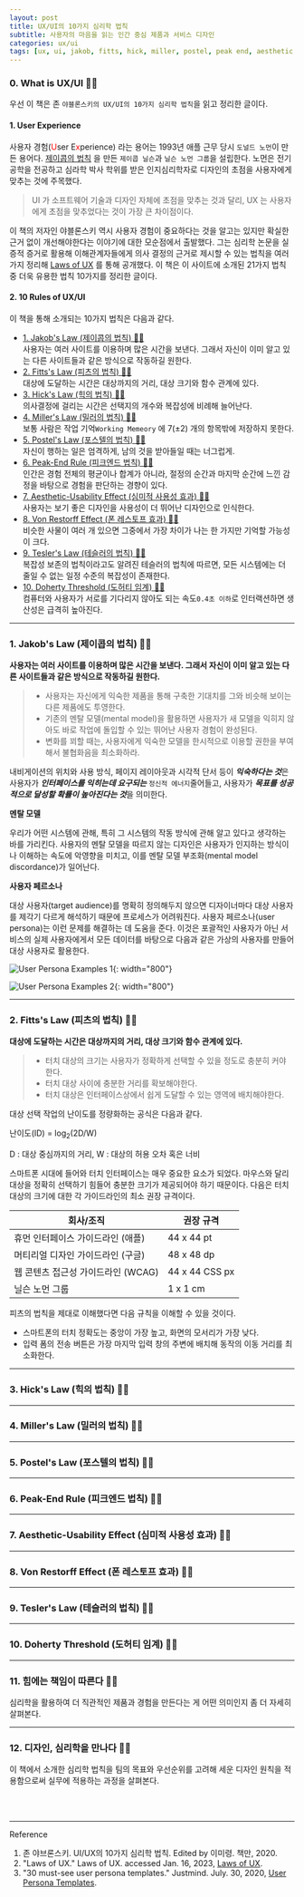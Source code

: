 ```yaml
---
layout: post
title: UX/UI의 10가지 심리학 법칙
subtitle: 사용자의 마음을 읽는 인간 중심 제품과 서비스 디자인
categories: ux/ui
tags: [ux, ui, jakob, fitts, hick, miller, postel, peak end, aesthetic usability, von restorff, tesler, doherty threshold]
---
```


### 0. What is UX/UI 👩‍💻

우선 이 책은 존 `야블론스키의 UX/UI의 10가지 심리학 법칙`을 읽고 정리한 글이다.  

#### 1. User Experience

사용자 경험(<span style="color: red;">U</span>ser E<span style="color: red;">x</span>perience) 라는 용어는
1993년 애플 근무 당시 `도널드 노먼`이 만든 용어다. [제이콥의 법칙](#h-1-jakobs-law-제이콥의-법칙-) 을 만든 `제이콥 닐슨`과 
`닐슨 노먼 그룹`을 설립한다. 노먼은 전기공학을 전공하고 심라학 박사 학위를 받은 인지심리학자로 디자인의 초점을 사용자에게 맞추는 것에 
주목했다.

> UI 가 소프트웨어 기술과 디자인 자체에 초점을 맞추는 것과 달리, UX 는 사용자에게 초점을 맞추었다는 것이 가장 큰 차이점이다. 

이 책의 저자인 야블론스키 역시 사용자 경험이 중요하다는 것을 알고는 있지만 확실한 근거 없이 개선해야한다는 이야기에 대한 모순점에서 출발했다. 
그는 심리학 논문을 실증적 증거로 활용해 이해관계자들에게 의사 결정의 근거로 제시할 수 있는 법칙을 여러 가지 정리해
[Laws of UX][Laws of UX] 를 통해 공개했다. 이 책은 이 사이트에 소개된 21가지 법칙 중 더욱 유용한 법칙 10가지를 정리한 글이다.

#### 2. 10 Rules of UX/UI

이 책을 통해 소개되는 10가지 법칙은 다음과 같다.

- [1. Jakob's Law (제이콥의 법칙) 👩‍💻](#1-jakobs-law--제이콥의-법칙--)  
  사용자는 여러 사이트를 이용하며 많은 시간을 보낸다. 그래서 자신이 이미 알고 있는 다른 사이트들과 같은 방식으로 작동하길 원한다. 
- [2. Fitts's Law (피츠의 법칙) 👩‍💻](#2-fittss-law--피츠의-법칙--)  
  대상에 도달하는 시간은 대상까지의 거리, 대상 크기와 함수 관계에 있다.
- [3. Hick's Law (힉의 법칙) 👩‍💻](#3-hicks-law--힉의-법칙--)  
  의사결정에 걸리는 시간은 선택지의 개수와 복잡성에 비례해 늘어난다.
- [4. Miller's Law (밀러의 법칙) 👩‍💻](#4-millers-law--밀러의-법칙--)  
  보통 사람은 작업 기억`Working Memeory` 에 7(±2) 개의 항목밖에 저장하지 못한다.
- [5. Postel's Law (포스텔의 법칙) 👩‍💻](#5-postels-law--포스텔의-법칙--)  
  자신이 행하는 일은 엄격하게, 남의 것을 받아들일 때는 너그럽게.
- [6. Peak-End Rule (피크엔드 법칙) 👩‍💻](#6-peak-end-rule--피크엔드-법칙--)  
  인간은 경험 전체의 평균이나 합계가 아니라, 절정의 순간과 마지막 순간에 느낀 감정을 바탕으로 경험을 판단하는 경향이 있다.
- [7. Aesthetic-Usability Effect (심미적 사용성 효과) 👩‍💻](#7-aesthetic-usability-effect--심미적-사용성-효과--)  
  사용자는 보기 좋은 디자인을 사용성이 더 뛰어난 디자인으로 인식한다.
- [8. Von Restorff Effect (폰 레스토프 효과) 👩‍💻](#8-von-restorff-effect--폰-레스토프-효과--)  
  비슷한 사물이 여러 개 있으면 그중에서 가장 차이가 나는 한 가지만 기억할 가능성이 크다.
- [9. Tesler's Law (테슬러의 법칙) 👩‍💻](#9-teslers-law--테슬러의-법칙--)  
  복잡성 보존의 법칙이라고도 알려진 테슬러의 법칙에 따르면, 모든 시스템에는 더 줄일 수 없는 일정 수준의 복잡성이 존재한다.
- [10. Doherty Threshold (도허티 임계) 👩‍💻](#10-doherty-threshold--도허티-임계--)  
  컴퓨터와 사용자가 서로를 기다리지 않아도 되는 속도`0.4초 이하`로 인터랙션하면 생산성은 급격히 높아진다.

---

### 1. Jakob's Law (제이콥의 법칙) 👩‍💻

**사용자는 여러 사이트를 이용하며 많은 시간을 보낸다. 그래서 자신이 이미 알고 있는 다른 사이트들과 같은 방식으로 작동하길 원한다.**

> - 사용자는 자신에게 익숙한 제품을 통해 구축한 기대치를 그와 비슷해 보이는 다른 제품에도 투영한다.
> - 기존의 멘탈 모델(mental model)을 활용하면 사용자가 새 모델을 익히지 않아도 바로 작업에 돌입할 수 있는 뛰어난 사용자 경험이 완성된다.
> - 변화를 꾀할 때는, 사용자에게 익숙한 모델을 한시적으로 이용할 권한을 부여해서 불협화음을 최소화하라.

내비게이션의 위치와 사용 방식, 페이지 레이아웃과 시각적 단서 등이 ***익숙하다는 것***은 사용자가 ***인터페이스를 익히는데 요구되는*** 
`정신적 에너지`줄어들고, 사용자가 ***목표를 성공적으로 달성할 확률이 높아진다는 것***을 의미한다.
<br>

__멘탈 모델__

우리가 어떤 시스템에 관해, 특히 그 시스템의 작동 방식에 관해 알고 있다고 생각하는 바를 가리킨다. 사용자의 멘탈 모델을 따르지 않는 
디자인은 사용자가 인지하는 방식이나 이해하는 속도에 악영향을 미치고, 이를 멘탈 모델 부조화(mental model discordance)가 일어난다.
<br>

__사용자 페르소나__

대상 사용자(target audience)를 명확히 정의해두지 않으면 디자이너마다 대상 사용자를 제각기 다르게 해석하기 때문에 프로세스가 어려워진다. 
사용자 페르소나(user persona)는 이런 문제를 해결하는 데 도움을 준다. 이것은 포괄적인 사용자가 아닌 서비스의 실제 사용자에게서 모든 
데이터를 바탕으로 다음과 같은 가상의 사용자를 만들어 대상 사용자로 활용한다.

![User Persona Examples 1](/assets/images/posts/2023-01-16-ten-rules-of-ux-ui/user-persona-templates-examples-1.png){: width="800"}

![User Persona Examples 2](/assets/images/posts/2023-01-16-ten-rules-of-ux-ui/user-persona-templates-examples-2.png){: width="800"}

---

### 2. Fitts's Law (피츠의 법칙) 👩‍💻

**대상에 도달하는 시간은 대상까지의 거리, 대상 크기와 함수 관계에 있다.**

> - 터치 대상의 크기는 사용자가 정확하게 선택할 수 있을 정도로 충분히 커야 한다.
> - 터치 대상 사이에 충분한 거리를 확보해야한다.
> - 터치 대상은 인터페이스상에서 쉽게 도달할 수 있는 영역에 배치해야한다.

대상 선택 작업의 난이도를 정량화하는 공식은 다음과 같다.

난이도(ID) = log<sub>2</sub>(2D/W)

D : 대상 중심까지의 거리, W : 대상의 허용 오차 혹은 너비

스마트폰 시대에 들어와 터치 인터페이스는 매우 중요한 요소가 되었다. 마우스와 달리 대상을 정확히 선택하기 힘들어 충분한 크기가 제공되어야 
하기 때문이다. 다음은 터치 대상의 크기에 대한 각 가이드라인의 최소 권장 규격이다.

| 회사/조직                  | 권장 규격          |
|------------------------|----------------|
| 휴먼 인터페이스 가이드라인 (애플)    | 44 x 44 pt     |
| 머티리얼 디자인 가이드라인 (구글)    | 48 x 48 dp     |
| 웹 콘텐츠 접근성 가이드라인 (WCAG) | 44 x 44 CSS px |
| 닐슨 노먼 그룹               | 1 x 1 cm       |

피츠의 법칙을 제대로 이해했다면 다음 규칙을 이해할 수 있을 것이다.

- 스마트폰의 터치 정확도는 중앙이 가장 높고, 화면의 모서리가 가장 낮다.
- 입력 폼의 전송 버튼은 가장 마지막 입력 창의 주변에 배치해 동작의 이동 거리를 최소화한다.

---

### 3. Hick's Law (힉의 법칙) 👩‍💻

---

### 4. Miller's Law (밀러의 법칙) 👩‍💻

---

### 5. Postel's Law (포스텔의 법칙) 👩‍💻

---

### 6. Peak-End Rule (피크엔드 법칙) 👩‍💻

---

### 7. Aesthetic-Usability Effect (심미적 사용성 효과) 👩‍💻

---

### 8. Von Restorff Effect (폰 레스토프 효과) 👩‍💻

---

### 9. Tesler's Law (테슬러의 법칙) 👩‍💻

---

### 10. Doherty Threshold (도허티 임계) 👩‍💻

---

### 11. 힘에는 책임이 따른다 👩‍💻

심리학을 활용하여 더 직관적인 제품과 경험을 만든다는 게 어떤 의미인지 좀 더 자세히 살펴본다.

---

### 12. 디자인, 심리학을 만나다 👩‍💻

이 책에서 소개한 심리학 법칙을 팀의 목표와 우선순위를 고려해 세운 디자인 원칙을 적용함으로써 실무에 적용하는 과정을 살펴본다.

<br><br>

---
Reference

1. 존 야브론스키. UI/UX의 10가지 심리학 법칙. Edited by 이미령. 책만, 2020.
2. "Laws of UX." Laws of UX. accessed Jan. 16, 2023, [Laws of UX][Laws of UX].
3. "30 must-see user persona templates." Justmind. July. 30, 2020, [User Persona Templates](https://www.justinmind.com/blog/user-persona-templates/).

[Laws of UX]:https://lawsofux.com

